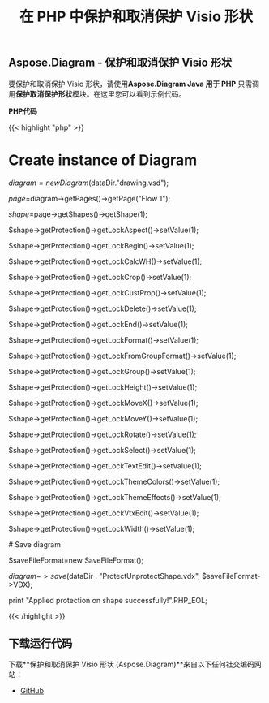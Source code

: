 ﻿---
title: 在 PHP 中保护和取消保护 Visio 形状
type: docs
weight: 10
url: /zh/java/protect-and-unprotect-a-visio-shape-in-php/
---
## **Aspose.Diagram - 保护和取消保护 Visio 形状**
要保护和取消保护 Visio 形状，请使用**Aspose.Diagram Java 用于 PHP** 只需调用**保护取消保护形状**模块。在这里您可以看到示例代码。

**PHP代码**

{{< highlight "php" >}}

 # Create instance of Diagram

$diagram=new Diagram($dataDir."drawing.vsd");

$page=$diagram->getPages()->getPage("Flow 1");

$shape=$page->getShapes()->getShape(1);

$shape->getProtection()->getLockAspect()->setValue(1);

$shape->getProtection()->getLockBegin()->setValue(1);

$shape->getProtection()->getLockCalcWH()->setValue(1);

$shape->getProtection()->getLockCrop()->setValue(1);

$shape->getProtection()->getLockCustProp()->setValue(1);

$shape->getProtection()->getLockDelete()->setValue(1);

$shape->getProtection()->getLockEnd()->setValue(1);

$shape->getProtection()->getLockFormat()->setValue(1);

$shape->getProtection()->getLockFromGroupFormat()->setValue(1);

$shape->getProtection()->getLockGroup()->setValue(1);

$shape->getProtection()->getLockHeight()->setValue(1);

$shape->getProtection()->getLockMoveX()->setValue(1);

$shape->getProtection()->getLockMoveY()->setValue(1);

$shape->getProtection()->getLockRotate()->setValue(1);

$shape->getProtection()->getLockSelect()->setValue(1);

$shape->getProtection()->getLockTextEdit()->setValue(1);

$shape->getProtection()->getLockThemeColors()->setValue(1);

$shape->getProtection()->getLockThemeEffects()->setValue(1);

$shape->getProtection()->getLockVtxEdit()->setValue(1);

$shape->getProtection()->getLockWidth()->setValue(1);

\# Save diagram

$saveFileFormat=new SaveFileFormat();

$diagram->save($dataDir . "ProtectUnprotectShape.vdx", $saveFileFormat->VDX);

print "Applied protection on shape successfully!".PHP_EOL;

{{< /highlight >}}
## **下载运行代码**
下载**保护和取消保护 Visio 形状 (Aspose.Diagram)**来自以下任何社交编码网站：

- [GitHub](https://github.com/asposediagram/Aspose.Diagram-for-Java/blob/master/Plugins/Aspose_Diagram_Java_for_PHP/src/aspose/diagram/WorkingwithProtection/ProtectUnprotectShape.php)

